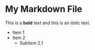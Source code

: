 # My Markdown File

This is a **bold** text and this is an *italic* text.

- Item 1
- Item 2
  - Subitem 2.1
